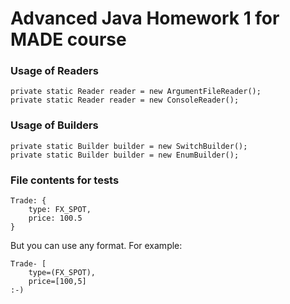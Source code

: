 # Advanced Java Homework 1 for MADE course

### Usage of Readers

    private static Reader reader = new ArgumentFileReader();
    private static Reader reader = new ConsoleReader();

### Usage of Builders

    private static Builder builder = new SwitchBuilder();
    private static Builder builder = new EnumBuilder();

### File contents for tests

    Trade: {
        type: FX_SPOT,
        price: 100.5
    }

But you can use any format. For example:

    Trade- [
        type=(FX_SPOT),
        price=[100,5]
    :-)